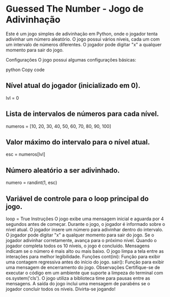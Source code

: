 # Guessed The Number - Jogo de Adivinhação
Este é um jogo simples de adivinhação em Python, onde o jogador tenta adivinhar um número aleatório. O jogo possui vários níveis, cada um com um intervalo de números diferentes. O jogador pode digitar "x" a qualquer momento para sair do jogo.

Configurações
O jogo possui algumas configurações básicas:

python
Copy code
## Nível atual do jogador (inicializado em 0).
lvl = 0

## Lista de intervalos de números para cada nível.
numeros = [10, 20, 30, 40, 50, 60, 70, 80, 90, 100]

## Valor máximo do intervalo para o nível atual.
esc = numeros[lvl]

## Número aleatório a ser adivinhado.
numero = randint(1, esc)

## Variável de controle para o loop principal do jogo.
loop = True
Instruções
O jogo exibe uma mensagem inicial e aguarda por 4 segundos antes de começar.
Durante o jogo, o jogador é informado sobre o nível atual.
O jogador insere um número para adivinhar dentro do intervalo.
O jogador pode digitar "x" a qualquer momento para sair do jogo.
Se o jogador adivinhar corretamente, avança para o próximo nível.
Quando o jogador completa todos os 10 níveis, o jogo é concluído.
Mensagens indicam se o número é mais alto ou mais baixo.
O jogo limpa a tela entre as interações para melhor legibilidade.
Funções
cont(ini): Função para exibir uma contagem regressiva antes do início do jogo.
sair(): Função para exibir uma mensagem de encerramento do jogo.
Observações
Certifique-se de executar o código em um ambiente que suporte a limpeza do terminal com os.system('cls').
O jogo utiliza a biblioteca time para pausas entre as mensagens.
A saída do jogo inclui uma mensagem de parabéns se o jogador concluir todos os níveis.
Divirta-se jogando!

